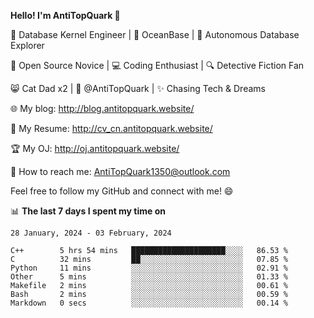 
**Hello! I'm AntiTopQuark 👋**

🔧 Database Kernel Engineer | 🌊 OceanBase | 🤖 Autonomous Database Explorer

🌱 Open Source Novice | 💻 Coding Enthusiast | 🔍 Detective Fiction Fan

😸 Cat Dad x2 | 🎉 @AntiTopQuark | ✨ Chasing Tech & Dreams

🌐 My blog: http://blog.antitopquark.website/

📄 My Resume: http://cv_cn.antitopquark.website/

🏆 My OJ: http://oj.antitopquark.website/

📧 How to reach me: AntiTopQuark1350@outlook.com

Feel free to follow my GitHub and connect with me! 😄

📊 **The last 7 days I spent my time on** 

<!--START_SECTION:waka-->
```text
28 January, 2024 - 03 February, 2024

C++        5 hrs 54 mins   █████████████████████░░░░   86.53 % 
C          32 mins         ██░░░░░░░░░░░░░░░░░░░░░░░   07.85 % 
Python     11 mins         ░░░░░░░░░░░░░░░░░░░░░░░░░   02.91 % 
Other      5 mins          ░░░░░░░░░░░░░░░░░░░░░░░░░   01.33 % 
Makefile   2 mins          ░░░░░░░░░░░░░░░░░░░░░░░░░   00.61 % 
Bash       2 mins          ░░░░░░░░░░░░░░░░░░░░░░░░░   00.59 % 
Markdown   0 secs          ░░░░░░░░░░░░░░░░░░░░░░░░░   00.14 %
```
<!--END_SECTION:waka-->


